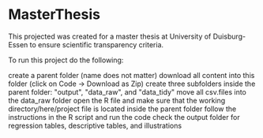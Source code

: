 # MasterThesis

This projected was created for a master thesis at University of Duisburg-Essen to ensure scientific transparency criteria.

To run this project do the following:

create a parent folder (name does not matter)
download all content into this folder (click on Code -> Download as Zip)
create three subfolders inside the parent folder: "output", "data_raw", and "data_tidy"
move all csv.files into the data_raw folder
open the R file and make sure that the working directory/here/project file is located inside the parent folder
follow the instructions in the R script and run the code
check the output folder for regression tables, descriptive tables, and illustrations
